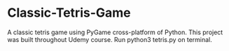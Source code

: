 # Classic-Tetris-Game
A classic tetris game using PyGame cross-platform of Python.
This project was built throughout Udemy course.
Run python3 tetris.py on terminal.

